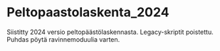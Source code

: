 # Peltopaastolaskenta_2024
Siistitty 2024 versio peltopäästölaskennasta. Legacy-skriptit poistettu. Puhdas pöytä ravinnemoduulia varten. 
